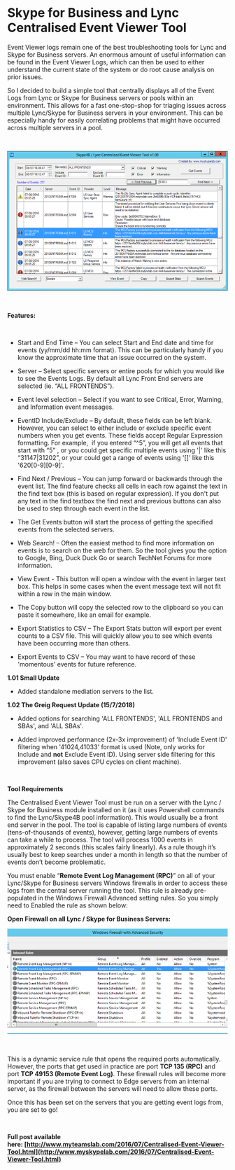 ﻿Skype for Business and Lync Centralised Event Viewer Tool
=========================================================

            

Event Viewer logs remain one of the best troubleshooting tools for Lync and Skype for Business servers. An enormous amount of useful information can be found in the Event Viewer Logs, which can then be used to either understand the current state of the system
 or do root cause analysis on prior issues. 


So I decided to build a simple tool that centrally displays all of the Event Logs from Lync or Skype for Business servers or pools within an environment. This allows for a fast one-stop-shop for triaging issues across multiple Lync/Skype for Business servers
 in your environment. This can be especially handy for easily correlating problems that might have occurred across multiple servers in a pool.


 


![Image](https://github.com/jamescussen/skype-for-business-and-lync-centralised-event-viewer-tool/raw/master/eventlogtool1.00_sm.png)


 


**Features:**


 


  *  Start and End Time – You can select Start and End date and time for events
(yy/mm/dd hh:mm format). This can be particularly handy if you know the approximate time that an issue occurred on the system.

  *  Server – Select specific servers or entire pools for which you would like to see the Events Logs. By default all Lync Front End servers are selected (ie. “ALL FRONTENDS”).

  *  Event level selection – Select if you want to see Critical, Error, Warning, and Information event messages.

  *  EventID Include/Exclude – By default, these fields can be left blank. However, you can select to either include or exclude specific event numbers when you get events. These fields accept Regular Expression formatting. For example,
  if you entered “^5”, you will get all events that start with “5” , or you could get specific multiple events using '|' like this “31147|31202”, or your could get a range of events using '[]' like this '620[0-9][0-9]'.

  *  Find Next / Previous – You can jump forward or backwards through the event list. The find feature checks all cells in each row against the text in the find text box (this is based on regular expression). If you don't put any text in the
 find textbox the find next and previous buttons can also be used to step through each event in the list.

  *  The Get Events button will start the process of getting the specified events from the selected servers.

  *  Web Search! – Often the easiest method to find more information on events is to search on the web for them. So the tool gives you the option to Google, Bing, Duck Duck Go or search TechNet Forums for more information.

  *  View Event - This button will open a window with the event in larger text box. This helps in some cases when the event message text will not fit within a row in the main window.

  *  The Copy button will copy the selected row to the clipboard so you can paste it somewhere, like an email for example.

  *  Export Statistics to CSV – The Export Stats button will export per event counts to a CSV file. This will quickly allow you to see which events have been occurring more than others.

  *  Export Events to CSV – You may want to have record of these 'momentous' events for future reference.


**1.01 Small Update**


  *  Added standalone mediation servers to the list. 

**1.02 The Greig Request Update (15/7/2018)**


  *  Added options for searching 'ALL FRONTENDS', 'ALL FRONTENDS and SBAs', and 'ALL SBAs'.

  *  Added improved performance (2x-3x improvement) of 'Include Event ID' filtering when '41024,41033' format is used (Note, only works for Include and
**not** Exclude Event ID). Using server side filtering for this improvement (also saves CPU cycles on client machine).


 


**Tool Requirements**


The Centralised Event Viewer Tool must be run on a server with the Lync / Skype for Business module installed on it (as it uses Powershell commands to find the Lync/Skype4B pool information). This would usually be a front end server in the pool. The tool
 is capable of listing large numbers of events (tens-of-thousands of events), however, getting large numbers of events can take a while to process. The tool will process 1000 events in approximately 2 seconds (this scales fairly linearly). As a rule though
 it’s usually best to keep searches under a month in length so that the number of events don’t become problematic.


You must enable “**Remote Event Log Management (RPC)**” on all of your Lync/Skype for Business servers Windows firewalls in order to access these logs from the central server running the tool. This rule is already pre-populated in
 the Windows Firewall Advanced setting rules. So you simply need to Enabled the rule as shown below:


**Open Firewall on all Lync / Skype for Business Servers:**





![Image](https://github.com/jamescussen/skype-for-business-and-lync-centralised-event-viewer-tool/raw/master/firewall-rule-required_sm.png)


 


This is a dynamic service rule that opens the required ports automatically. However, the ports that get used in practice are port
**TCP 135 (RPC)** and port **TCP 49153 (Remote Event Log)**. These firewall rules will become more important if you are trying to connect to Edge servers from an internal server, as the firewall between the servers will need to allow
 these ports.


Once this has been set on the servers that you are getting event logs from, you are set to go!


 


**Full post available here: [http://www.myteamslab.com/2016/07/Centralised-Event-Viewer-Tool.html](http://www.myskypelab.com/2016/07/Centralised-Event-Viewer-Tool.html)**





        
    
